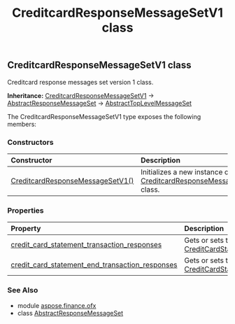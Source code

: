 ﻿---
title: CreditcardResponseMessageSetV1 class
second_title: Aspose.Finance for Python via .NET API References
description: 
type: docs
weight: 330
url: /python-net/aspose.finance.ofx/creditcardresponsemessagesetv1/
is_root: false
---

## CreditcardResponseMessageSetV1 class

Creditcard response messages set version 1 class.



**Inheritance:** [CreditcardResponseMessageSetV1](/finance/python-net/aspose.finance.ofx/creditcardresponsemessagesetv1) → 
[AbstractResponseMessageSet](/finance/python-net/aspose.finance.ofx/abstractresponsemessageset) → 
[AbstractTopLevelMessageSet](/finance/python-net/aspose.finance.ofx/abstracttoplevelmessageset)



The CreditcardResponseMessageSetV1 type exposes the following members:

### Constructors
| Constructor | Description |
| :- | :- |
| [CreditcardResponseMessageSetV1()](/finance/python-net/aspose.finance.ofx/creditcardresponsemessagesetv1/__init__/#) | Initializes a new instance of [CreditcardResponseMessageSetV1](/finance/python-net/aspose.finance.ofx/creditcardresponsemessagesetv1) class. |


### Properties
| Property | Description |
| :- | :- |
| [credit_card_statement_transaction_responses](/finance/python-net/aspose.finance.ofx/creditcardresponsemessagesetv1/credit_card_statement_transaction_responses) | Gets or sets the collection of [CreditCardStatementTransactionResponse](/finance/python-net/aspose.finance.ofx.creditcard/creditcardstatementtransactionresponse). |
| [credit_card_statement_end_transaction_responses](/finance/python-net/aspose.finance.ofx/creditcardresponsemessagesetv1/credit_card_statement_end_transaction_responses) | Gets or sets the collection of [CreditCardStatementEndTransactionResponse](/finance/python-net/aspose.finance.ofx.creditcard/creditcardstatementendtransactionresponse). |


### See Also

* module [aspose.finance.ofx](../)
* class [AbstractResponseMessageSet](/finance/python-net/aspose.finance.ofx/abstractresponsemessageset)

